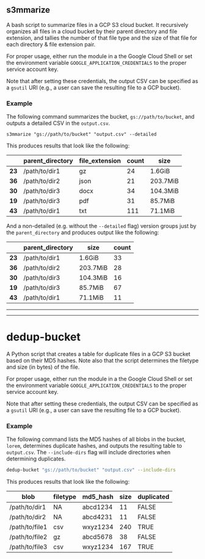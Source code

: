 ## s3mmarize

A bash script to summarize files in a GCP S3 cloud bucket. It recursively organizes all files in a cloud bucket by their parent directory and file extension, and tallies the number of that file type and the size of that file for each directory & file extension pair.

For proper usage, either run the module in a the Google Cloud Shell or set the environment variable `GOOGLE_APPLICATION_CREDENTIALS` to the proper service account key.

Note that after setting these credentials, the output CSV can be specified as a `gsutil` URI (e.g., a user can save the resulting file to a GCP bucket).


### Example

The following command summarizes the bucket, `gs://path/to/bucket`, and outputs a detailed CSV in the `output.csv`. 


```{bash}
s3mmarize "gs://path/to/bucket" "output.csv" --detailed
```

This produces results that look like the following:

|         | **parent_directory** | **file_extension** | **count** | **size** |
| ------- | -------------------- | ------------------ | --------- | -------- |
| **23**  | /path/to/dir1        | gz                 | 24        | 1.6GiB   |
| **36**  | /path/to/dir2        | json               | 21        | 203.7MiB |
| **30**  | /path/to/dir3        | docx               | 34        | 104.3MiB |
| **19**  | /path/to/dir3        | pdf                | 31        | 85.7MiB  |
| **43**  | /path/to/dir1        | txt                | 111       | 71.1MiB  |

And a non-detailed (e.g. without the `--detailed` flag) version groups just by the `parent_directory` and produces output like the following:

|        | **parent_directory** | **size** | **count** |
| ------ | -------------------- | -------- | --------- |
| **23** | /path/to/dir1        | 1.6GiB   | 33        |
| **36** | /path/to/dir2        | 203.7MiB | 28        |
| **30** | /path/to/dir3        | 104.3MiB | 16        |
| **19** | /path/to/dir3        | 85.7MiB  | 67        |
| **43** | /path/to/dir1        | 71.1MiB  | 11        |

---

---

# dedup-bucket

A Python script that creates a table for duplicate files in a GCP S3 bucket based on their MD5 hashes. Note also that the script determines the filetype and size (in bytes) of the file. 

For proper usage, either run the module in a the Google Cloud Shell or set the environment variable `GOOGLE_APPLICATION_CREDENTIALS` to the proper service account key.

Note that after setting these credentials, the output CSV can be specified as a `gsutil` URI (e.g., a user can save the resulting file to a GCP bucket).

### Example

The following command lists the MD5 hashes of all blobs in the bucket, `lorem`, determines duplicate hashes, and outputs the resulting table to `output.csv`. The `--include-dirs` flag will include directories when determining duplicates. 

```bash
dedup-bucket "gs://path/to/bucket" "output.csv" --include-dirs
```

This produces results that look like the following:

| **blob**       | filetype | **md5_hash** | size | **duplicated** |
| -------------- | -------- | ------------ | ---- | -------------- |
| /path/to/dir1  | NA       | abcd1234     | 11   | FALSE          |
| /path/to/dir2  | NA       | abcd4231     | 11   | FALSE          |
| /path/to/file1 | csv      | wxyz1234     | 240  | TRUE           |
| /path/to/file2 | gz       | abcd5678     | 38   | FALSE          |
| /path/to/file3 | csv      | wxyz1234     | 167  | TRUE           |

